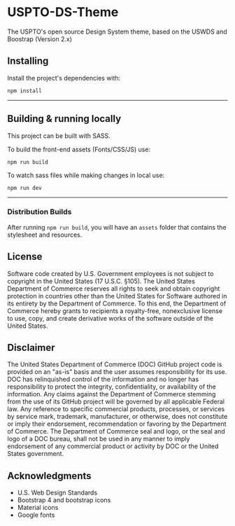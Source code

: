# USPTO-DS-Theme
The USPTO's open source Design System theme, based on the USWDS and Boostrap (Version 2.x)


## Installing
Install the project's dependencies with:
```
npm install

```
---

## Building & running locally
This project can be built with SASS.

To build the front-end assets (Fonts/CSS/JS) use:
```
npm run build
```

To watch sass files while making changes in local use:
```
npm run dev
```
---


### Distribution Builds
After running `npm run build`, you will have an `assets` folder that contains the stylesheet and resources. 


## License

Software code created by U.S. Government employees is not subject to copyright in the United States (17 U.S.C. §105). The United States Department of Commerce reserves all rights to seek and obtain copyright protection in countries other than the United States for Software authored in its entirety by the Department of Commerce. To this end, the Department of Commerce hereby grants to recipients a royalty-free, nonexclusive license to use, copy, and create derivative works of the software outside of the United States.

## Disclaimer

The United States Department of Commerce (DOC) GitHub project code is provided on an "as-is" basis and the user assumes responsibility for its use. DOC has relinquished control of the information and no longer has responsibility to protect the integrity, confidentiality, or availability of the information. Any claims against the Department of Commerce stemming from the use of its GitHub project will be governed by all applicable Federal law. Any reference to specific commercial products, processes, or services by service mark, trademark, manufacturer, or otherwise, does not constitute or imply their endorsement, recommendation or favoring by the Department of Commerce. The Department of Commerce seal and logo, or the seal and logo of a DOC bureau, shall not be used in any manner to imply endorsement of any commercial product or activity by DOC or the United States government.

## Acknowledgments

* U.S. Web Design Standards
* Bootstrap 4 and bootstrap icons
* Material icons
* Google fonts
